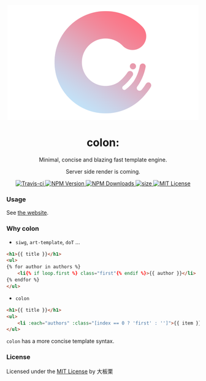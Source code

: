 <!-- README.md -->
<p align="center">
    <img src="logo.png" alt="colon">
</p>
<h1 align="center">colon:</h1>
<p align="center">Minimal, concise and blazing fast template engine.</p>
<p align="center">Server side render is coming.</p>
<p align="center">
    <a href="https://travis-ci.org/colonjs/colon">
        <img src="https://travis-ci.org/colonjs/colon.svg?branch=master" alt="Travis-ci">
    </a>
    <a href="https://www.npmjs.com/package/colon">
        <img src="https://img.shields.io/npm/v/colon.svg" alt="NPM Version">
    </a>
    <a href="https://www.npmjs.com/package/colon">
        <img src="https://img.shields.io/npm/dt/colon.svg" alt="NPM Downloads">
    </a>
    <a href="javascript:;">
        <img src="https://img.shields.io/github/size/colonjs/colon/dist/colon.min.js.svg" alt="size">
    </a>
    <a href="https://github.com/colonjs/colon/blob/master/LICENSE">
        <img src="https://img.shields.io/github/license/colonjs/colon.svg" alt="MIT License">
    </a>
</p>

### Usage

See [the website](https://colonjs.github.io/).

### Why colon

- `siwg`, `art-template`, `doT` ...

```html
<h1>{{ title }}</h1>
<ul>
{% for author in authors %}
    <li{% if loop.first %} class="first"{% endif %}>{{ author }}</li>
{% endfor %}
</ul>
```

- `colon`

```html
<h1>{{ title }}</h1>
<ul>
    <li :each="authors" :class="[index == 0 ? 'first' : '']">{{ item }}</li>
</ul>
```

`colon` has a more concise template syntax.

### License

Licensed under the [MIT License](https://github.com/colonjs/colon/blob/master/LICENSE) by 大板栗
